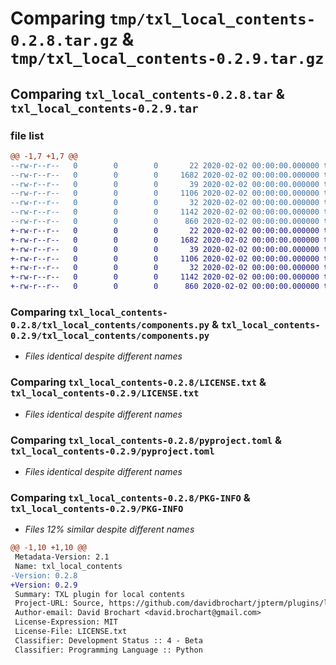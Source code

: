 # Comparing `tmp/txl_local_contents-0.2.8.tar.gz` & `tmp/txl_local_contents-0.2.9.tar.gz`

## Comparing `txl_local_contents-0.2.8.tar` & `txl_local_contents-0.2.9.tar`

### file list

```diff
@@ -1,7 +1,7 @@
--rw-r--r--   0        0        0       22 2020-02-02 00:00:00.000000 txl_local_contents-0.2.8/txl_local_contents/__init__.py
--rw-r--r--   0        0        0     1682 2020-02-02 00:00:00.000000 txl_local_contents-0.2.8/txl_local_contents/components.py
--rw-r--r--   0        0        0       39 2020-02-02 00:00:00.000000 txl_local_contents-0.2.8/.gitignore
--rw-r--r--   0        0        0     1106 2020-02-02 00:00:00.000000 txl_local_contents-0.2.8/LICENSE.txt
--rw-r--r--   0        0        0       32 2020-02-02 00:00:00.000000 txl_local_contents-0.2.8/README.md
--rw-r--r--   0        0        0     1142 2020-02-02 00:00:00.000000 txl_local_contents-0.2.8/pyproject.toml
--rw-r--r--   0        0        0      860 2020-02-02 00:00:00.000000 txl_local_contents-0.2.8/PKG-INFO
+-rw-r--r--   0        0        0       22 2020-02-02 00:00:00.000000 txl_local_contents-0.2.9/txl_local_contents/__init__.py
+-rw-r--r--   0        0        0     1682 2020-02-02 00:00:00.000000 txl_local_contents-0.2.9/txl_local_contents/components.py
+-rw-r--r--   0        0        0       39 2020-02-02 00:00:00.000000 txl_local_contents-0.2.9/.gitignore
+-rw-r--r--   0        0        0     1106 2020-02-02 00:00:00.000000 txl_local_contents-0.2.9/LICENSE.txt
+-rw-r--r--   0        0        0       32 2020-02-02 00:00:00.000000 txl_local_contents-0.2.9/README.md
+-rw-r--r--   0        0        0     1142 2020-02-02 00:00:00.000000 txl_local_contents-0.2.9/pyproject.toml
+-rw-r--r--   0        0        0      860 2020-02-02 00:00:00.000000 txl_local_contents-0.2.9/PKG-INFO
```

### Comparing `txl_local_contents-0.2.8/txl_local_contents/components.py` & `txl_local_contents-0.2.9/txl_local_contents/components.py`

 * *Files identical despite different names*

### Comparing `txl_local_contents-0.2.8/LICENSE.txt` & `txl_local_contents-0.2.9/LICENSE.txt`

 * *Files identical despite different names*

### Comparing `txl_local_contents-0.2.8/pyproject.toml` & `txl_local_contents-0.2.9/pyproject.toml`

 * *Files identical despite different names*

### Comparing `txl_local_contents-0.2.8/PKG-INFO` & `txl_local_contents-0.2.9/PKG-INFO`

 * *Files 12% similar despite different names*

```diff
@@ -1,10 +1,10 @@
 Metadata-Version: 2.1
 Name: txl_local_contents
-Version: 0.2.8
+Version: 0.2.9
 Summary: TXL plugin for local contents
 Project-URL: Source, https://github.com/davidbrochart/jpterm/plugins/local_contents
 Author-email: David Brochart <david.brochart@gmail.com>
 License-Expression: MIT
 License-File: LICENSE.txt
 Classifier: Development Status :: 4 - Beta
 Classifier: Programming Language :: Python
```

